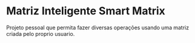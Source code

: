# Matriz Inteligente Smart Matrix
 Projeto pessoal que permita fazer diversas operações usando uma matriz criada pelo proprio usuario.
